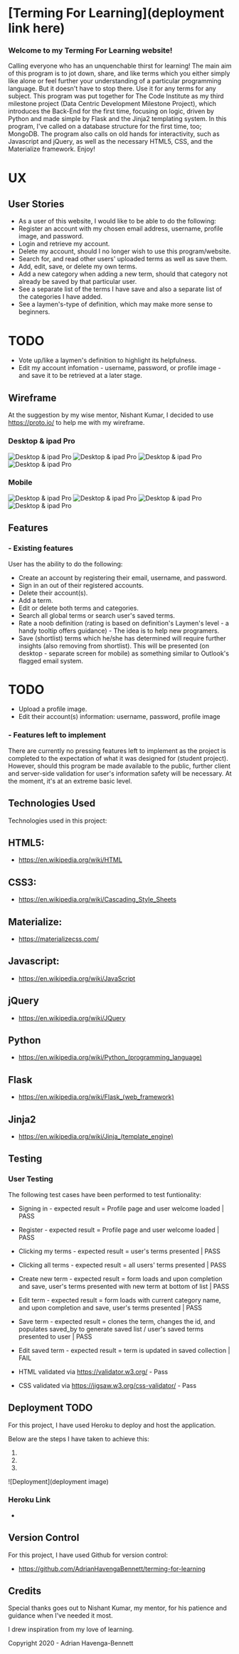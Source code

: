 # [Terming For Learning](deployment link here)

### Welcome to my Terming For Learning website!

Calling everyone who has an unquenchable thirst for learning!
The main aim of this program is to jot down, share, and like terms which you either simply like alone or feel further your understanding of a particular programming language. But it doesn't have to stop there. Use it for any terms for any subject.
This program was put together for The Code Institute as my third milestone project (Data Centric Development Milestone Project), which introduces the Back-End for the first time, focusing on logic, driven by Python and made simple by 
Flask and the Jinja2 templating system.
In this program, I've called on a database structure for the first time, too; MongoDB. The program also calls on old hands for interactivity, such as Javascript and jQuery, as well as the necessary HTML5, CSS, and the Materialize framework. Enjoy!

# UX

## User Stories
- As a user of this website, I would like to be able to do the following: 
- Register an account with my chosen email address, username, profile image, and password.
- Login and retrieve my account.
- Delete my account, should I no longer wish to use this program/website.
- Search for, and read other users' uploaded terms as well as save them.
- Add, edit, save, or delete my own terms.
- Add a new category when adding a new term, should that category not already be saved by that particular user.
- See a separate list of the terms I have save and also a separate list of the categories I have added.
- See a laymen's-type of definition, which may make more sense to beginners.
# TODO
- Vote up/like a laymen's definition to highlight its helpfulness.
- Edit my account infomation - username, password, or profile image - and save it to be retrieved at a later stage. 

## Wireframe
At the suggestion by my wise mentor, Nishant Kumar, I decided to use https://proto.io/ to help me with my wireframe.

### Desktop & ipad Pro
![Desktop & ipad Pro](https://adrianhavengabennett.github.io/terming-for-learning/static/images/wireframe/p_3_dw_1.JPG)
![Desktop & ipad Pro](https://adrianhavengabennett.github.io/terming-for-learning/static/images/wireframe/p_3_dw_2.JPG)
![Desktop & ipad Pro](https://adrianhavengabennett.github.io/terming-for-learning/static/images/wireframe/p_3_dw_3.JPG)
![Desktop & ipad Pro](https://adrianhavengabennett.github.io/terming-for-learning/static/images/wireframe/p_3_dw_4.JPG)

### Mobile
![Desktop & ipad Pro](https://adrianhavengabennett.github.io/terming-for-learning/static/images/wireframe/p_3_mw_1.JPG)
![Desktop & ipad Pro](https://adrianhavengabennett.github.io/terming-for-learning/static/images/wireframe/p_3_mw_2.JPG)
![Desktop & ipad Pro](https://adrianhavengabennett.github.io/terming-for-learning/static/images/wireframe/p_3_mw_3.JPG)
![Desktop & ipad Pro](https://adrianhavengabennett.github.io/terming-for-learning/static/images/wireframe/p_3_mw_4.JPG)


## Features

### - Existing features
User has the ability to do the following:
- Create an account by registering their email, username, and password.
- Sign in an out of their registered accounts.
- Delete their account(s).
- Add a term.
- Edit or delete both terms and categories.
- Search all global terms or search user's saved terms.
- Rate a noob definition (rating is based on definition's Laymen's level - a handy tooltip offers guidance) - The idea is to help new programers.
- Save (shortlist) terms which he/she has determined will require further insights (also removing from shortlist). This will be presented (on desktop - separate screen for mobile) as something similar to Outlook's flagged email system.

# TODO
- Upload a profile image.
- Edit their account(s) information: username, password, profile image


### - Features left to implement

There are currently no pressing features left to implement as the project is completed to the expectation of what it was designed for (student project). 
However, should this program be made available to the public, further client and server-side validation for user's information safety will be necessary. At the moment, it's at an extreme basic level.

## Technologies Used

Technologies used in this project:

## HTML5:
- https://en.wikipedia.org/wiki/HTML

## CSS3:
- https://en.wikipedia.org/wiki/Cascading_Style_Sheets

## Materialize:
- https://materializecss.com/

## Javascript:
- https://en.wikipedia.org/wiki/JavaScript

## jQuery
- https://en.wikipedia.org/wiki/JQuery

## Python
- https://en.wikipedia.org/wiki/Python_(programming_language)

## Flask
- https://en.wikipedia.org/wiki/Flask_(web_framework)

## Jinja2
- https://en.wikipedia.org/wiki/Jinja_(template_engine)

## Testing

### User Testing
The following test cases have been performed to test funtionality:
- Signing in - expected result = Profile page and user welcome loaded | PASS
- Register - expected result = Profile page and user welcome loaded | PASS
- Clicking my terms - expected result = user's terms presented | PASS
- Clicking all terms - expected result = all users' terms presented | PASS
- Create new term - expected result = form loads and upon completion and save, user's terms presented with new term at bottom of list | PASS
- Edit term - expected result = form loads with current category name, and upon completion and save, user's terms presented | PASS
- Save term - expected result = clones the term, changes the id, and populates saved_by to generate saved list / user's saved terms presented to user | PASS

- Edit saved term - expected result = term is updated in saved collection | FAIL

- HTML validated via https://validator.w3.org/ - Pass
- CSS validated via https://jigsaw.w3.org/css-validator/ - Pass

## Deployment TODO
For this project, I have used Heroku to deploy and host the application.

Below are the steps I have taken to achieve this:

1. 
2. 
3. 

![Deployment](deployment image)

### Heroku Link
- 

## Version Control
For this project, I have used Github for version control:
- https://github.com/AdrianHavengaBennett/terming-for-learning

## Credits
Special thanks goes out to Nishant Kumar, my mentor, for his patience and guidance when I've needed it most.

I drew inspiration from my love of learning.

Copyright 2020 - Adrian Havenga-Bennett